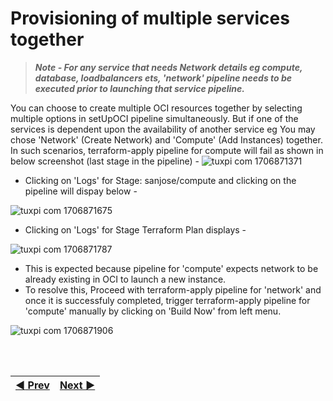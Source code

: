 # Provisioning of multiple services together

>***Note - For any service that needs Network details eg compute, database, loadbalancers ets, 'network' pipeline needs to be executed prior to launching that service pipeline.***

You can choose to create multiple OCI resources together by selecting multiple options in setUpOCI pipeline simultaneously. But if one of the services is dependent upon the availability of another service eg You may chose 'Network' (Create Network) and 'Compute' (Add Instances) together. In such scenarios, terraform-apply pipeline for compute will fail as shown in below screenshot (last stage in the pipeline) -
![tuxpi com 1706871371](https://github.com/oracle-devrel/cd3-automation-toolkit/assets/103508105/959dea07-b569-4908-967c-d4d1efbafe04)
<br>

* Clicking on 'Logs' for Stage: sanjose/compute and clicking on the pipeline will dispay below -

![tuxpi com 1706871675](https://github.com/oracle-devrel/cd3-automation-toolkit/assets/103508105/65536e92-6612-4c6e-9d79-4a347a5cee9a)
<br>

* Clicking on 'Logs' for Stage Terraform Plan displays - 

![tuxpi com 1706871787](https://github.com/oracle-devrel/cd3-automation-toolkit/assets/103508105/711e1687-690f-4cbd-8abc-3fd4da108f9f)

- This is expected because pipeline for 'compute' expects network to be already existing in OCI to launch a new instance.
- To resolve this, Proceed with terraform-apply pipeline for 'network' and once it is successfuly completed, trigger terraform-apply pipeline for 'compute' manually by clicking on 'Build Now' from left menu.

![tuxpi com 1706871906](https://github.com/oracle-devrel/cd3-automation-toolkit/assets/103508105/c3b7adb9-183b-4b79-bf9e-d492b3a5f7aa)


<br><br>
<div align='center'>

| <a href="/cd3_automation_toolkit/documentation/user_guide/GF-Jenkins.md">:arrow_backward: Prev</a> | <a href="/cd3_automation_toolkit/documentation/user_guide/NonGreenField-Jenkins.md">Next :arrow_forward:</a> |
| :---- | -------: |
